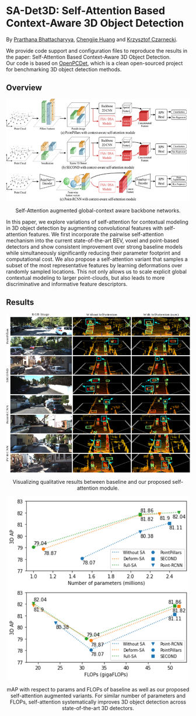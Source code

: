 # SA-Det3D: Self-Attention Based Context-Aware 3D Object Detection

By [Prarthana Bhattacharyya](https://scholar.google.com/citations?user=v6pGkNQAAAAJ&hl=en), [Chengjie Huang](https://scholar.google.com/citations?user=O6gvGZgAAAAJ&hl=en) and [Krzysztof Czarnecki](https://scholar.google.com/citations?hl=en&user=ZzCpumQAAAAJ).

We provide code support and configuration files to reproduce the results in the paper:
Self-Attention Based Context-Aware 3D Object Detection. 
<br/> Our code is based on [OpenPCDet](https://github.com/open-mmlab/OpenPCDet), which is a clean open-sourced project for benchmarking 3D object detection methods. 


## Overview

<div align="center">
  <img src="docs/overview.png" width="600px" height="280px" />
  <p>Self-Attention augmented global-context aware backbone networks. </p>
</div>

In this paper, we explore variations of 
self-attention for contextual modeling in 3D object 
detection by augmenting convolutional features with 
self-attention features. 
We first incorporate the pairwise self-attention 
mechanism into the current state-of-the-art BEV, voxel 
and point-based detectors and show consistent 
improvement over strong baseline models 
while simultaneously significantly reducing 
their parameter footprint and computational cost. 
We also propose a self-attention variant that 
samples a subset of the most representative features by 
learning deformations over randomly sampled locations. 
This not only allows us to scale explicit global contextual 
modeling to larger point-clouds, 
but also leads to more discriminative and informative feature 
descriptors.


## Results

<div align="center">
  <img src="docs/demo_qual.png" width="700px" />
  <p>Visualizing qualitative results between baseline and
our proposed self-attention module.</p>
</div>

<div align="center">
  <img src="docs/demo_params_flops.png" width="500px" />
  <p>mAP with respect to params and FLOPs of baseline as well as our proposed 
self-attention augmented variants.  For similar number of parameters 
and FLOPs, self-attention systematically improves 3D object detection
across state-of-the-art 3D detectors. </p>
</div>